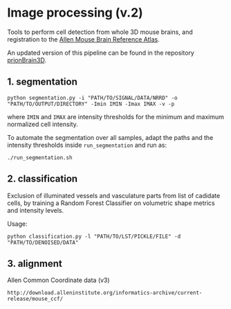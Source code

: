 # Image processing (v.2)

Tools to perform cell detection from whole 3D mouse brains, and registration to the [Allen Mouse Brain Reference Atlas](http://atlas.brain-map.org).

An updated version of this pipeline can be found in the repository [prionBrain3D](https://github.com/aecon/prionBrain3D).



## 1. segmentation

```
python segmentation.py -i "PATH/TO/SIGNAL/DATA/NRRD" -o "PATH/TO/OUTPUT/DIRECTORY" -Imin IMIN -Imax IMAX -v -p
```
where `IMIN` and `IMAX` are intensity thresholds for the minimum and maximum normalized cell intensity.


To automate the segmentation over all samples, adapt the paths and the intensity thresholds inside `run_segmentation` and run as:
```
./run_segmentation.sh
```


## 2. classification

Exclusion of illuminated vessels and vasculature parts from list of cadidate cells, by training a Random Forest Classifier on volumetric shape metrics and intensity levels.

Usage:
```
python classification.py -l "PATH/TO/LST/PICKLE/FILE" -d "PATH/TO/DENOISED/DATA"
```



## 3. alignment

Allen Common Coordinate data (v3)
```
http://download.alleninstitute.org/informatics-archive/current-release/mouse_ccf/ 
```

